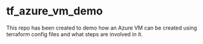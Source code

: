 # tf_azure_vm_demo
This repo has been created to demo how an Azure VM can be created using terraform config files and what steps are involved in it.